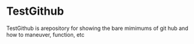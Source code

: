 # TestGithub
TestGithub is arepository for showing the bare mimimums of git hub and how to maneuver, function, etc
